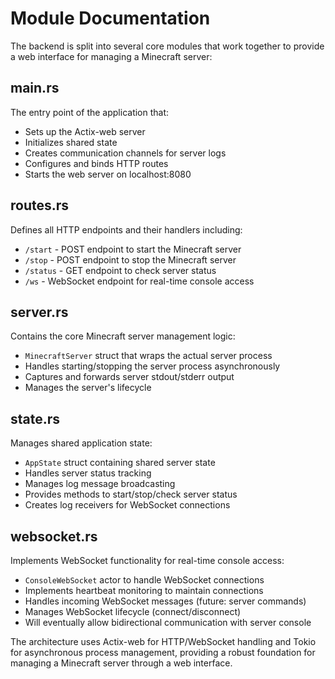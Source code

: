 # Module Documentation

The backend is split into several core modules that work together to provide a web interface for managing a Minecraft server:

## main.rs
The entry point of the application that:
- Sets up the Actix-web server
- Initializes shared state
- Creates communication channels for server logs
- Configures and binds HTTP routes
- Starts the web server on localhost:8080

## routes.rs
Defines all HTTP endpoints and their handlers including:
- `/start` - POST endpoint to start the Minecraft server
- `/stop` - POST endpoint to stop the Minecraft server 
- `/status` - GET endpoint to check server status
- `/ws` - WebSocket endpoint for real-time console access

## server.rs
Contains the core Minecraft server management logic:
- `MinecraftServer` struct that wraps the actual server process
- Handles starting/stopping the server process asynchronously
- Captures and forwards server stdout/stderr output
- Manages the server's lifecycle

## state.rs
Manages shared application state:
- `AppState` struct containing shared server state
- Handles server status tracking
- Manages log message broadcasting
- Provides methods to start/stop/check server status
- Creates log receivers for WebSocket connections

## websocket.rs
Implements WebSocket functionality for real-time console access:
- `ConsoleWebSocket` actor to handle WebSocket connections
- Implements heartbeat monitoring to maintain connections
- Handles incoming WebSocket messages (future: server commands)
- Manages WebSocket lifecycle (connect/disconnect)
- Will eventually allow bidirectional communication with server console

The architecture uses Actix-web for HTTP/WebSocket handling and Tokio for asynchronous process management, 
providing a robust foundation for managing a Minecraft server through a web interface.
